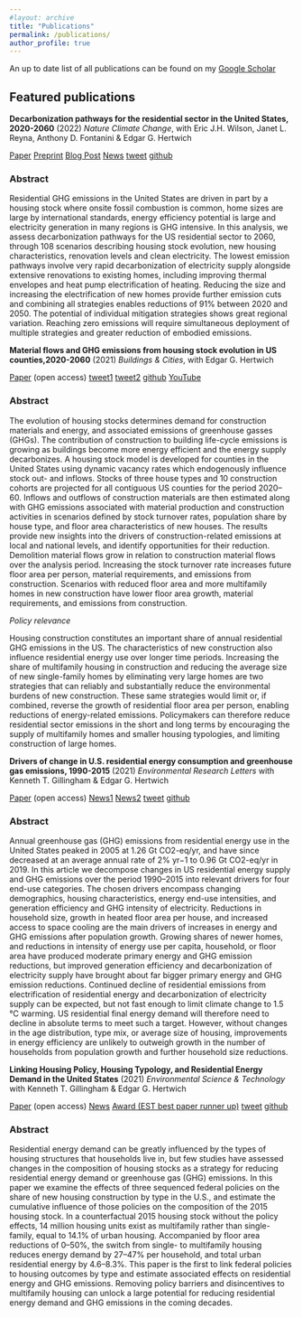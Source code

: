```yaml
---
#layout: archive
title: "Publications"
permalink: /publications/
author_profile: true
---
```

An up to date list of all publications can be found on my [Google Scholar](https://scholar.google.com/citations?user=PUMnjmMAAAAJ&hl=en)

## Featured publications

**Decarbonization pathways for the residential sector in the United States, 2020-2060** (2022) *Nature Climate Change*, with Eric J.H. Wilson, Janet L. Reyna, Anthony D. Fontanini & Edgar G. Hertwich

[Paper](https://doi.org/10.1038/s41558-022-01429-y)
[Preprint](https://assets.researchsquare.com/files/rs-1199406/v1/145a6f26-be76-41ff-8a9c-23beaac26185.pdf?c=1659510362)
[Blog Post](https://sustainabilitycommunity.springernature.com/posts/pathways-towards-whole-sector-residential-decarbonization-in-the-united-states)
[News](https://doi.org/10.1038/s41558-022-01434-1)
[tweet](https://twitter.com/berrill_peter/status/1554777603227222017?s=20&t=0LZdEZL1_JRi2QjP6evJAg)
[github](https://github.com/peterberr/resstock_berrill)

### Abstract
Residential GHG emissions in the United States are driven in part by a housing stock where onsite fossil combustion is common, home sizes are large by international standards, energy efficiency potential is large and electricity generation in many regions is GHG intensive. In this analysis, we assess decarbonization pathways for the US residential sector to 2060, through 108 scenarios describing housing stock evolution, new housing characteristics, renovation levels and clean electricity. The lowest emission pathways involve very rapid decarbonization of electricity supply alongside extensive renovations to existing homes, including improving thermal envelopes and heat pump electrification of heating. Reducing the size and increasing the electrification of new homes provide further emission cuts and combining all strategies enables reductions of 91% between 2020 and 2050. The potential of individual mitigation strategies shows great regional variation. Reaching zero emissions will require simultaneous deployment of multiple strategies and greater reduction of embodied emissions.

**Material flows and GHG emissions from housing stock evolution in US counties,2020-2060** (2021) *Buildings & Cities*, with Edgar G. Hertwich

[Paper](http://doi.org/10.5334/bc.126) (open access)
[tweet1](https://twitter.com/berrill_peter/status/1412310986443440128?s=20&t=0LZdEZL1_JRi2QjP6evJAg)
[tweet2](https://twitter.com/berrill_peter/status/1455254301375356928?s=20&t=0LZdEZL1_JRi2QjP6evJAg)
[github](https://github.com/peterberr/US_county_HSM)
[YouTube](https://youtu.be/EIb2h1OSUn8)

### Abstract
The evolution of housing stocks determines demand for construction materials and energy, and associated emissions of greenhouse gasses (GHGs). The contribution of construction to building life-cycle emissions is growing as buildings become more energy efficient and the energy supply decarbonizes. A housing stock model is developed for counties in the United States using dynamic vacancy rates which endogenously influence stock out- and inflows. Stocks of three house types and 10 construction cohorts are projected for all contiguous US counties for the period 2020–60. Inflows and outflows of construction materials are then estimated along with GHG emissions associated with material production and construction activities in scenarios defined by stock turnover rates, population share by house type, and floor area characteristics of new houses. The results provide new insights into the drivers of construction-related emissions at local and national levels, and identify opportunities for their reduction. Demolition material flows grow in relation to construction material flows over the analysis period. Increasing the stock turnover rate increases future floor area per person, material requirements, and emissions from construction. Scenarios with reduced floor area and more multifamily homes in new construction have lower floor area growth, material requirements, and emissions from construction.

*Policy relevance*

Housing construction constitutes an important share of annual residential GHG emissions in the US. The characteristics of new construction also influence residential energy use over longer time periods. Increasing the share of multifamily housing in construction and reducing the average size of new single-family homes by eliminating very large homes are two strategies that can reliably and substantially reduce the environmental burdens of new construction. These same strategies would limit or, if combined, reverse the growth of residential floor area per person, enabling reductions of energy-related emissions. Policymakers can therefore reduce residential sector emissions in the short and long terms by encouraging the supply of multifamily homes and smaller housing typologies, and limiting construction of large homes.

**Drivers of change in U.S. residential energy consumption and greenhouse gas emissions, 1990-2015** (2021) *Environmental Research Letters* with Kenneth T. Gillingham & Edgar G. Hertwich

[Paper](10.1088/1748-9326/abe325) (open access)
[News1](https://environment.yale.edu/news/article/what-is-driving-reductions-in-residential-greenhouse-gas-emissions-in-the-us)
[News2](https://subscriber.politicopro.com/article/eenews/1063732191)
[tweet](https://twitter.com/berrill_peter/status/1366852526973321218?s=20&t=0LZdEZL1_JRi2QjP6evJAg)
[github](https://github.com/peterberr/us_res_Energy_GHG_drivers)

### Abstract
Annual greenhouse gas (GHG) emissions from residential energy use in the United States peaked in 2005 at 1.26 Gt CO2-eq/yr, and have since decreased at an average annual rate of 2% yr−1 to 0.96 Gt CO2-eq/yr in 2019. In this article we decompose changes in US residential energy supply and GHG emissions over the period 1990–2015 into relevant drivers for four end-use categories. The chosen drivers encompass changing demographics, housing characteristics, energy end-use intensities, and generation efficiency and GHG intensity of electricity. Reductions in household size, growth in heated floor area per house, and increased access to space cooling are the main drivers of increases in energy and GHG emissions after population growth. Growing shares of newer homes, and reductions in intensity of energy use per capita, household, or floor area have produced moderate primary energy and GHG emission reductions, but improved generation efficiency and decarbonization of electricity supply have brought about far bigger primary energy and GHG emission reductions. Continued decline of residential emissions from electrification of residential energy and decarbonization of electricity supply can be expected, but not fast enough to limit climate change to 1.5 °C warming. US residential final energy demand will therefore need to decline in absolute terms to meet such a target. However, without changes in the age distribution, type mix, or average size of housing, improvements in energy efficiency are unlikely to outweigh growth in the number of households from population growth and further household size reductions.

**Linking Housing Policy, Housing Typology, and Residential Energy Demand in the United States** (2021) *Environmental Science & Technology* with Kenneth T. Gillingham & Edgar G. Hertwich

[Paper](https://doi.org/10.1021/acs.est.0c05696) (open access)
[News](https://cleantechnica.com/2021/07/03/build-mixed-income-housing-in-wealthy-urban-neighborhoods/)
[Award (EST best paper runner up)](https://pubs.acs.org/doi/full/10.1021/acs.est.2c07931?utm_source=pcm&utm_medium=twitter&utm_campaign=UCV000069_ELH_esthag&src=UCV000069_ELH_esthag&utm_content=)
[tweet](https://twitter.com/berrill_peter/status/1355647577274908672?s=20&t=0LZdEZL1_JRi2QjP6evJAg)
[github](https://github.com/peterberr/us_housing_energy)

### Abstract

Residential energy demand can be greatly influenced by the types of housing structures that households live in, but few studies have assessed changes in the composition of housing stocks as a strategy for reducing residential energy demand or greenhouse gas (GHG) emissions. In this paper we examine the effects of three sequenced federal policies on the share of new housing construction by type in the U.S., and estimate the cumulative influence of those policies on the composition of the 2015 housing stock. In a counterfactual 2015 housing stock without the policy effects, 14 million housing units exist as multifamily rather than single-family, equal to 14.1% of urban housing. Accompanied by floor area reductions of 0–50%, the switch from single- to multifamily housing reduces energy demand by 27–47% per household, and total urban residential energy by 4.6–8.3%. This paper is the first to link federal policies to housing outcomes by type and estimate associated effects on residential energy and GHG emissions. Removing policy barriers and disincentives to multifamily housing can unlock a large potential for reducing residential energy demand and GHG emissions in the coming decades.